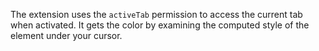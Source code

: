The extension uses the `activeTab` permission to access the current tab when activated. It gets the color by examining the computed style of the element under your cursor.
